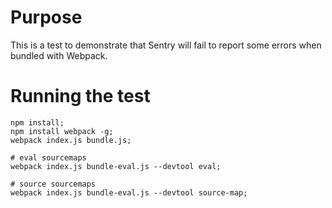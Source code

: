 # Purpose

This is a test to demonstrate that Sentry will fail to report some errors when bundled with Webpack.

# Running the test

```
npm install;
npm install webpack -g;
webpack index.js bundle.js;

# eval sourcemaps
webpack index.js bundle-eval.js --devtool eval;

# source sourcemaps
webpack index.js bundle-eval.js --devtool source-map;
```
